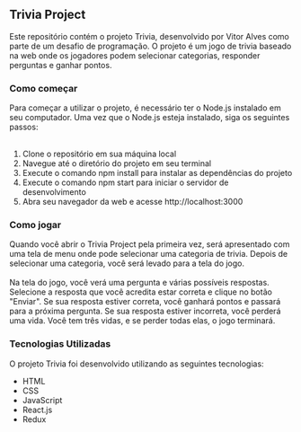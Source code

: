  <h2 align="left">Trivia Project</h2>
Este repositório contém o projeto Trivia, desenvolvido por Vitor Alves como parte de um desafio de programação. O projeto é um jogo de trivia baseado na web onde os jogadores podem selecionar categorias, responder perguntas e ganhar pontos.

<h3 align="left">Como começar</h3>
Para começar a utilizar o projeto, é necessário ter o Node.js instalado em seu computador. Uma vez que o Node.js esteja instalado, siga os seguintes passos:
<br></br>
<ol>
<li>Clone o repositório em sua máquina local</li>
<li>Navegue até o diretório do projeto em seu terminal</li>
<li>Execute o comando npm install para instalar as dependências do projeto</li>
<li>Execute o comando npm start para iniciar o servidor de desenvolvimento</li>
<li>Abra seu navegador da web e acesse http://localhost:3000</li>
</ol>

<h3 align="left">Como jogar</h3>
Quando você abrir o Trivia Project pela primeira vez, será apresentado com uma tela de menu onde pode selecionar uma categoria de trivia. Depois de selecionar uma categoria, você será levado para a tela do jogo.
<br></br>
Na tela do jogo, você verá uma pergunta e várias possíveis respostas. Selecione a resposta que você acredita estar correta e clique no botão "Enviar". Se sua resposta estiver correta, você ganhará pontos e passará para a próxima pergunta. Se sua resposta estiver incorreta, você perderá uma vida. Você tem três vidas, e se perder todas elas, o jogo terminará.

<h3 align="left">Tecnologias Utilizadas</h3>
O projeto Trivia foi desenvolvido utilizando as seguintes tecnologias:
<ul>
<li>HTML</li>
<li>CSS</li>
<li>JavaScript</li>
<li>React.js</li>
<li>Redux</li>
</ul>
